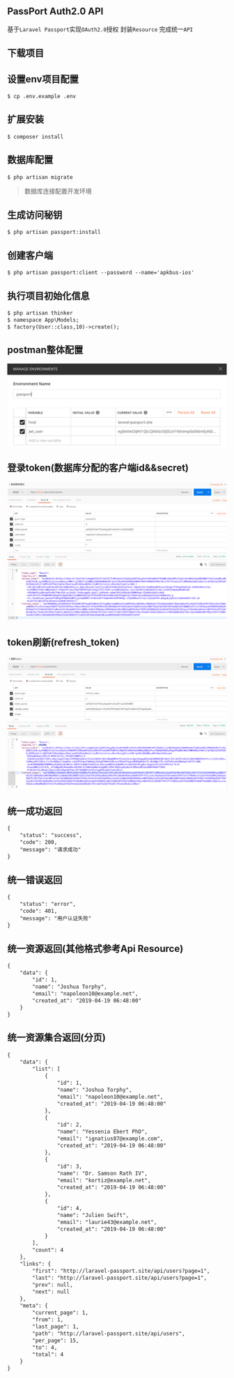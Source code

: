 ## PassPort Auth2.0 API
基于`Laravel Passport`实现`OAuth2.0`授权   封装`Resource` 完成统一`API`
 
## 下载项目

## 设置env项目配置

```
$ cp .env.example .env
``` 

## 扩展安装

```
$ composer install
```

## 数据库配置

```
$ php artisan migrate
```

> 数据库连接配置开发环境

## 生成访问秘钥

```
$ php artisan passport:install
```

## 创建客户端

```
$ php artisan passport:client --password --name='apkbus-ios'
```

## 执行项目初始化信息
```
$ php artisan thinker
$ namespace App\Models;
$ factory(User::class,10)->create();
```

## postman整体配置
![002](public/screenshot/002.png)

## 登录token(数据库分配的客户端id&&secret)
![001](public/screenshot/001.png)

## token刷新(refresh_token)
![003](public/screenshot/003.png)

## 统一成功返回
```
{
    "status": "success",
    "code": 200,
    "message": "请求成功"
}
```

## 统一错误返回
```
{
    "status": "error",
    "code": 401,
    "message": "用户认证失败"
}
```

## 统一资源返回(其他格式参考Api Resource)
```
{
    "data": {
        "id": 1,
        "name": "Joshua Torphy",
        "email": "napoleon10@example.net",
        "created_at": "2019-04-19 06:48:00"
    }
}
```

## 统一资源集合返回(分页)
```
{
    "data": {
        "list": [
            {
                "id": 1,
                "name": "Joshua Torphy",
                "email": "napoleon10@example.net",
                "created_at": "2019-04-19 06:48:00"
            },
            {
                "id": 2,
                "name": "Yessenia Ebert PhD",
                "email": "ignatius87@example.com",
                "created_at": "2019-04-19 06:48:00"
            },
            {
                "id": 3,
                "name": "Dr. Samson Rath IV",
                "email": "kortiz@example.net",
                "created_at": "2019-04-19 06:48:00"
            },
            {
                "id": 4,
                "name": "Julien Swift",
                "email": "laurie43@example.net",
                "created_at": "2019-04-19 06:48:00"
            }
        ],
        "count": 4
    },
    "links": {
        "first": "http://laravel-passport.site/api/users?page=1",
        "last": "http://laravel-passport.site/api/users?page=1",
        "prev": null,
        "next": null
    },
    "meta": {
        "current_page": 1,
        "from": 1,
        "last_page": 1,
        "path": "http://laravel-passport.site/api/users",
        "per_page": 15,
        "to": 4,
        "total": 4
    }
}
```